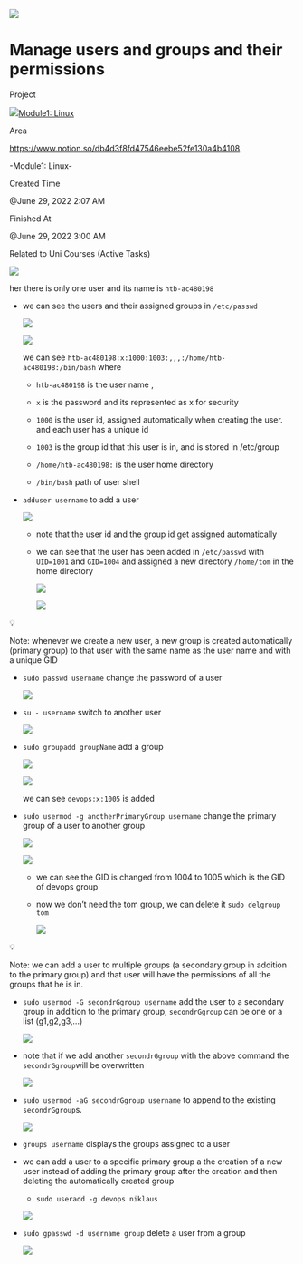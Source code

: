 ![](https://super.so/icon/light/edit-3.svg)

Manage users and groups and their permissions
=============================================

Project

[![](https://super.so/icon/light/folder-plus.svg)Module1: Linux](https://www.notion.so/Module1-Linux-012f8f8155f745f68053f61714910da8)

Area

https://www.notion.so/db4d3f8fd47546eebe52fe130a4b4108


\-Module1: Linux-

Created Time

@June 29, 2022 2:07 AM

Finished At

@June 29, 2022 3:00 AM

Related to Uni Courses (Active Tasks)

[![](Manage%20users%20and%20groups%20and%20their%20permissions%2067aaabe0eeb048ce9f3d20bb96ddb7e9/Untitled.png)](Manage%20users%20and%20groups%20and%20their%20permissions%2067aaabe0eeb048ce9f3d20bb96ddb7e9/Untitled.png)

her there is only one user and its name is `htb-ac480198`

*   we can see the users and their assigned groups in `/etc/passwd`
    
    [![](Manage%20users%20and%20groups%20and%20their%20permissions%2067aaabe0eeb048ce9f3d20bb96ddb7e9/Untitled%201.png)](Manage%20users%20and%20groups%20and%20their%20permissions%2067aaabe0eeb048ce9f3d20bb96ddb7e9/Untitled%201.png)
    
    [![](Manage%20users%20and%20groups%20and%20their%20permissions%2067aaabe0eeb048ce9f3d20bb96ddb7e9/Untitled%202.png)](Manage%20users%20and%20groups%20and%20their%20permissions%2067aaabe0eeb048ce9f3d20bb96ddb7e9/Untitled%202.png)
    
    we can see `htb-ac480198:x:1000:1003:,,,:/home/htb-ac480198:/bin/bash` where
    
    *   `htb-ac480198` is the user name ,
    
    *   `x` is the password and its represented as x for security
    
    *   `1000` is the user id, assigned automatically when creating the user. and each user has a unique id
    
    *   `1003` is the group id that this user is in, and is stored in /etc/group
    
    *   `/home/htb-ac480198:` is the user home directory
    
    *   `/bin/bash` path of user shell

*   `adduser username` to add a user
    
    [![](Manage%20users%20and%20groups%20and%20their%20permissions%2067aaabe0eeb048ce9f3d20bb96ddb7e9/Untitled%203.png)](Manage%20users%20and%20groups%20and%20their%20permissions%2067aaabe0eeb048ce9f3d20bb96ddb7e9/Untitled%203.png)
    
    *   note that the user id and the group id get assigned automatically
    
    *   we can see that the user has been added in `/etc/passwd` with `UID=1001` and `GID=1004` and assigned a new directory `/home/tom` in the home directory
        
        [![](Manage%20users%20and%20groups%20and%20their%20permissions%2067aaabe0eeb048ce9f3d20bb96ddb7e9/Untitled%204.png)](Manage%20users%20and%20groups%20and%20their%20permissions%2067aaabe0eeb048ce9f3d20bb96ddb7e9/Untitled%204.png)
        
        [![](Manage%20users%20and%20groups%20and%20their%20permissions%2067aaabe0eeb048ce9f3d20bb96ddb7e9/Untitled%205.png)](Manage%20users%20and%20groups%20and%20their%20permissions%2067aaabe0eeb048ce9f3d20bb96ddb7e9/Untitled%205.png)
        
    

💡

Note: whenever we create a new user, a new group is created automatically (primary group) to that user with the same name as the user name and with a unique GID

*   `sudo passwd username` change the password of a user
    
    [![](Manage%20users%20and%20groups%20and%20their%20permissions%2067aaabe0eeb048ce9f3d20bb96ddb7e9/Untitled%206.png)](Manage%20users%20and%20groups%20and%20their%20permissions%2067aaabe0eeb048ce9f3d20bb96ddb7e9/Untitled%206.png)
    

*   `su - username` switch to another user
    
    [![](Manage%20users%20and%20groups%20and%20their%20permissions%2067aaabe0eeb048ce9f3d20bb96ddb7e9/Untitled%207.png)](Manage%20users%20and%20groups%20and%20their%20permissions%2067aaabe0eeb048ce9f3d20bb96ddb7e9/Untitled%207.png)
    

*   `sudo groupadd groupName` add a group
    
    [![](Manage%20users%20and%20groups%20and%20their%20permissions%2067aaabe0eeb048ce9f3d20bb96ddb7e9/Untitled%208.png)](Manage%20users%20and%20groups%20and%20their%20permissions%2067aaabe0eeb048ce9f3d20bb96ddb7e9/Untitled%208.png)
    
    [![](Manage%20users%20and%20groups%20and%20their%20permissions%2067aaabe0eeb048ce9f3d20bb96ddb7e9/Untitled%209.png)](Manage%20users%20and%20groups%20and%20their%20permissions%2067aaabe0eeb048ce9f3d20bb96ddb7e9/Untitled%209.png)
    
    we can see `devops:x:1005` is added
    

*   `sudo usermod -g anotherPrimaryGroup username` change the primary group of a user to another group
    
    [![](Manage%20users%20and%20groups%20and%20their%20permissions%2067aaabe0eeb048ce9f3d20bb96ddb7e9/Untitled%2010.png)](Manage%20users%20and%20groups%20and%20their%20permissions%2067aaabe0eeb048ce9f3d20bb96ddb7e9/Untitled%2010.png)
    
    [![](Manage%20users%20and%20groups%20and%20their%20permissions%2067aaabe0eeb048ce9f3d20bb96ddb7e9/Untitled%2011.png)](Manage%20users%20and%20groups%20and%20their%20permissions%2067aaabe0eeb048ce9f3d20bb96ddb7e9/Untitled%2011.png)
    
    *   we can see the GID is changed from 1004 to 1005 which is the GID of devops group
    
    *   now we don’t need the tom group, we can delete it `sudo delgroup tom`
        
        [![](Manage%20users%20and%20groups%20and%20their%20permissions%2067aaabe0eeb048ce9f3d20bb96ddb7e9/Untitled%2012.png)](Manage%20users%20and%20groups%20and%20their%20permissions%2067aaabe0eeb048ce9f3d20bb96ddb7e9/Untitled%2012.png)
        
    

💡

Note: we can add a user to multiple groups (a secondary group in addition to the primary group) and that user will have the permissions of all the groups that he is in.

*   `sudo usermod -G secondrGgroup username` add the user to a secondary group in addition to the primary group, `secondrGgroup` can be one or a list (g1,g2,g3,…)
    
    [![](Manage%20users%20and%20groups%20and%20their%20permissions%2067aaabe0eeb048ce9f3d20bb96ddb7e9/Untitled%2013.png)](Manage%20users%20and%20groups%20and%20their%20permissions%2067aaabe0eeb048ce9f3d20bb96ddb7e9/Untitled%2013.png)
    

*   note that if we add another `secondrGgroup` with the above command the `secondrGgroup`will be overwritten
    
    [![](Manage%20users%20and%20groups%20and%20their%20permissions%2067aaabe0eeb048ce9f3d20bb96ddb7e9/Untitled%2014.png)](Manage%20users%20and%20groups%20and%20their%20permissions%2067aaabe0eeb048ce9f3d20bb96ddb7e9/Untitled%2014.png)
    

*   `sudo usermod -aG secondrGgroup username` to append to the existing `secondrGgroup`s.
    
    [![](Manage%20users%20and%20groups%20and%20their%20permissions%2067aaabe0eeb048ce9f3d20bb96ddb7e9/Untitled%2015.png)](Manage%20users%20and%20groups%20and%20their%20permissions%2067aaabe0eeb048ce9f3d20bb96ddb7e9/Untitled%2015.png)
    

*   `groups username` displays the groups assigned to a user

*   we can add a user to a specific primary group a the creation of a new user instead of adding the primary group after the creation and then deleting the automatically created group
    
    *   `sudo useradd -g devops niklaus`
    
    [![](Manage%20users%20and%20groups%20and%20their%20permissions%2067aaabe0eeb048ce9f3d20bb96ddb7e9/Untitled%2016.png)](Manage%20users%20and%20groups%20and%20their%20permissions%2067aaabe0eeb048ce9f3d20bb96ddb7e9/Untitled%2016.png)
    

*   `sudo gpasswd -d username group` delete a user from a group
    
    [![](Manage%20users%20and%20groups%20and%20their%20permissions%2067aaabe0eeb048ce9f3d20bb96ddb7e9/Untitled%2017.png)](Manage%20users%20and%20groups%20and%20their%20permissions%2067aaabe0eeb048ce9f3d20bb96ddb7e9/Untitled%2017.png)